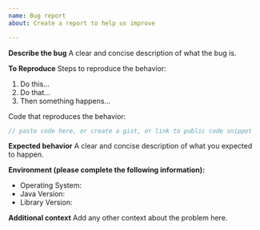 ```yaml
---
name: Bug report
about: Create a report to help us improve

---
```


**Describe the bug**
A clear and concise description of what the bug is.

**To Reproduce**
Steps to reproduce the behavior:

1. Do this...
2. Do that...
3. Then something happens...

Code that reproduces the behavior:
```java
// paste code here, or create a gist, or link to public code snippet
```

**Expected behavior**
A clear and concise description of what you expected to happen.


**Environment (please complete the following information):**
 - Operating System: 
 - Java Version: 
 - Library Version: 

**Additional context**
Add any other context about the problem here.
